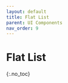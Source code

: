 ```yaml
---
layout: default
title: Flat List
parent: UI Components
nav_order: 9
---
```


# Flat List

{:.no_toc}
